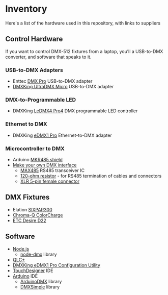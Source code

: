 # Inventory

Here's a list of the hardware used in this repository, with links to suppliers

## Control Hardware

If you want to control DMX-512 fixtures from a laptop, you’ll a USB-to-DMX converter, and software that speaks to it. 

### USB-to-DMX Adapters
* Enttec [DMX Pro](https://www.enttec.com/product/controls/dmx-usb-interfaces/dmx-usb-interface/) USB-to-DMX adapter
* [DMXKing UltraDMX Micro](https://dmxking.com/usbdmx/ultradmxmicro) USB-to-DMX adapter

### DMX-to-Programmable LED
* DMXKing [LeDMX4 Pro4](https://dmxking.com/led-pixel-control/ledmx4-pro) DMX programmable LED controller 

### Ethernet to DMX
* DMXKing [eDMX1 Pro](https://dmxking.com/artnetsacn/edmx1-pro) Ethernet-to-DMX adapter

### Microcontroller to DMX
* Arduino [MKR485 shield](https://store.arduino.cc/usa/arduino-mkr-485-shield)
* [Make your own DMX interface](https://tigoe.github.io/DMX-Examples/arduinodmx.html#circuit)
   * [MAX485](https://www.digikey.com/product-detail/en/maxim-integrated/MAX485CPA/MAX485CPA-ND/948026) RS485 transceiver IC
   * [120-ohm resistor](https://www.digikey.com/products/en?keywords=120QBK-ND) - for RS485 termination of cables and connectors
   * [XLR 5-pin female connector](https://www.digikey.com/product-detail/en/amphenol-sine-systems-corp/AX5F8M/889-2166-ND/7695453)

## DMX Fixtures
* Elation [SIXPAR300](https://www.elationlighting.com/sixpar-300)
* [Chroma-Q ColorCharge](https://chroma-q.com/products/color-charge)
* [ETC Desire D22](https://www.etcconnect.com/Products/Lighting-Fixtures/Desire-D22/Features.aspx?utm_campaign=Selador)


## Software

* [Node.js](https://nodejs.org/en/)
   * [node-dmx](https://github.com/node-dmx/dmx) library
* [QLC+](https://www.qlcplus.org/)
* [DMXKing eDMX1 Pro Configuration Utility](https://dmxking.com/artnetsacn/edmx1-pro)
* [TouchDesigner](https://derivative.ca/product) IDE
* [Arduino](https://www.arduino.cc/en/Main/Software) IDE
   * [ArduinoDMX](https://github.com/arduino-libraries/ArduinoDMX) library
   * [DMXSimple](https://github.com/PaulStoffregen/DmxSimple) library

